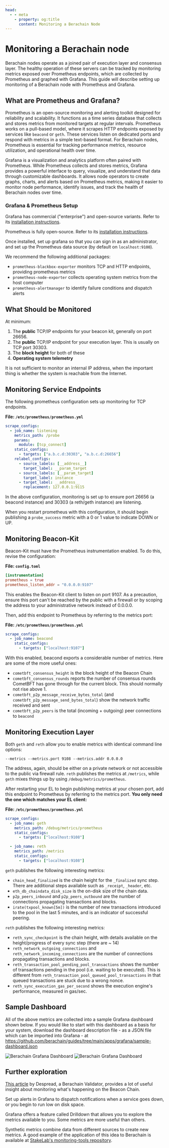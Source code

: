 ```yaml
---
head:
  - - meta
    - property: og:title
      content: Monitoring a Berachain Node
---
```


# Monitoring a Berachain node

Berachain nodes operate as a joined pair of execution layer and consensus layer. The healthy operation of these servers can be tracked by monitoring metrics exposed over Prometheus endpoints, which are collected by Prometheus and graphed with Grafana. This guide will describe setting up monitoring of a Berachain node with Prometheus and Grafana.

## What are Prometheus and Grafana?

Prometheus is an open-source monitoring and alerting toolkit designed for reliability and scalability. It functions as a time series database that collects and stores metrics from monitored targets at regular intervals. Prometheus works on a pull-based model, where it scrapes HTTP endpoints exposed by services like `beacond` or `geth`. These services listen on dedicated ports and respond with metrics in a simple text-based format. For Berachain nodes, Prometheus is essential for tracking performance metrics, resource utilization, and operational health over time.

Grafana is a visualization and analytics platform often paired with Prometheus. While Prometheus collects and stores metrics, Grafana provides a powerful interface to query, visualize, and understand that data through customizable dashboards. It allows node operators to create graphs, charts, and alerts based on Prometheus metrics, making it easier to monitor node performance, identify issues, and track the health of Berachain nodes over time.

### Grafana & Prometheus Setup

Grafana has commercial ("enterprise") and open-source variants. Refer to its [installation instructions](https://grafana.com/docs/grafana/latest/setup-grafana/installation/debian/).

Prometheus is fully open-source. Refer to its [installation instructions](https://prometheus.io/docs/prometheus/latest/installation/).

Once installed, set up grafana so that you can sign in as an administrator, and set up the Prometheus data source (by default on `localhost:9100`).

We recommend the following additional packages:

- `prometheus-blackbox-exporter` monitors TCP and HTTP endpoints, providing prometheus metrics
- `prometheus-node-exporter` collects operating system metrics from the host computer
- `prometheus-alertmanager` to identify failure conditions and dispatch alerts

## What Should be Monitored

At minimum:

1. The **public** TCP/IP endpoints for your beacon kit, generally on port 26656.
2. The **public** TCP/IP endpoint for your execution layer. This is usually on TCP port 30303.
3. The **block height** for both of these
4. **Operating system telemetry**

It is not sufficient to monitor an internal IP address, when the important thing is whether the system is reachable from the Internet.

## Monitoring Service Endpoints

The following prometheus configuration sets up monitoring for TCP endpoints.

**File: `/etc/prometheus/prometheus.yml`**

```yaml
scrape_configs:
  - job_name: listening
    metrics_path: /probe
    params:
      module: [tcp_connect]
    static_configs:
      - targets: ["a.b.c.d:30303", "a.b.c.d:26656"]
    relabel_configs:
      - source_labels: [__address__]
        target_label: __param_target
      - source_labels: [__param_target]
        target_label: instance
      - target_label: __address__
        replacement: 127.0.0.1:9115
```

In the above configuration, monitoring is set up to ensure port 26656 (a beacond instance) and 30303 (a reth/geth instance) are listening.

When you restart prometheus with this configuration, it should begin publishing a `probe_success` metric with a 0 or 1 value to indicate DOWN or UP.

## Monitoring Beacon-Kit

Beacon-Kit must have the Prometheus instrumentation enabled. To do this, revise the configuration:

**File: `config.toml`**

```toml
[instrumentation]
prometheus = true
prometheus_listen_addr = "0.0.0.0:9107"
```

This enables the Beacon-Kit client to listen on port 9107. As a precaution, ensure this port can't be reached by the public with a firewall or by scoping the address to your administrative network instead of 0.0.0.0.

Then, add this endpoint to Prometheus by referring to the metrics port:

**File: `/etc/prometheus/prometheus.yml`**

```yaml
scrape_configs:
  - job_name: beacond
    static_configs:
      - targets: ["localhost:9107"]
```

With this enabled, beacond exports a considerable number of metrics. Here are some of the more useful ones:

- `cometbft_consensus_height` is the block height of the Beacon Chain
- `cometbft_consensus_rounds` reports the number of consensus rounds CometBFT has gone through for the current block. This should normally not rise above 1.
- `cometbft_p2p_message_receive_bytes_total` (and `cometbft_p2p_message_send_bytes_total`) show the network traffic received and sent
- `cometbft_p2p_peers` is the total (incoming + outgoing) peer connections to `beacond`

## Monitoring Execution Layer

Both `geth` and `reth` allow you to enable metrics with identical command line options:

`--metrics
--metrics.port 9108
--metrics.addr 0.0.0.0
`

The address, again, should be either on a private network or not accessible to the public via firewall rule. `reth` publishes the metrics at `/metrics`, while `geth` mixes things up by using `/debug/metrics/prometheus`.

After restarting your EL to begin publishing metrics at your chosen port, add this endpoint to Prometheus by referring to the metrics port. **You only need the one which matches your EL client:**

**File: `/etc/prometheus/prometheus.yml`**

```yaml
scrape_configs:
  - job_name: geth
    metrics_path: /debug/metrics/prometheus
    static_configs:
      - targets: ["localhost:9108"]

  - job_name: reth
    metrics_path: /metrics
    static_configs:
      - targets: ["localhost:9108"]
```

`geth` publishes the following interesting metrics:

- `chain_head_finalized` is the chain height for the `_finalized` sync step. There are additional steps available such as `_receipt`, `_header`, etc.
- `eth_db_chaindata_disk_size` is the on-disk size of the chain data.
- `p2p_peers_inbound` and `p2p_peers_outbound` are the number of connections propagating transactions and blocks.
- `irate(txpool_known[5m])` is the number of new transactions introduced to the pool in the last 5 minutes, and is an indicator of successful peering.

`reth` publishes the following interesting metrics:

- `reth_sync_checkpoint` is the chain height, with details available on the height/progress of every sync step (there are ~ 14)
- `reth_network_outgoing_connections` and `reth_network_incoming_connections` are the number of connections propagating transactions and blocks.
- `reth_transaction_pool_pending_pool_transactions` shows the number of transactions pending in the pool (i.e. waiting to be executed). This is different from `reth_transaction_pool_queued_pool_transactions` in that queued transactions are stuck due to a wrong nonce.
- `reth_sync_execution_gas_per_second` shows the execution engine's performance, measured in gas/sec.

## Sample Dashboard

All of the above metrics are collected into a sample Grafana dashboard shown below.
If you would like to start with this dashboard as a basis for your system, download the dashboard description file - as a JSON file which can be imported into Grafana - at https://github.com/berachain/guides/tree/main/apps/grafana/sample-dashboard.json

![Berachain Grafana Dashboard](/assets/guides/monitoring-dashboard-1.png)
![Berachain Grafana Dashboard](/assets/guides/monitoring-dashboard-2.png)

## Further exploration

[This article](https://research.despread.io/berachain-monitoring/) by Despread, a Berachain Validator, provides a lot of useful insight about monitoring what's happening on the Beacon Chain.

Set up alerts in Grafana to dispatch notifications when a service goes down, or you begin to run low on disk space.

Grafana offers a feature called Drilldown that allows you to explore the metrics available to you. Some metrics are more useful than others.

Synthetic metrics combine data from different sources to create new metrics. A good example of the application of this idea to Berachain is available at [StakeLab's monitoring-tools repository](https://github.com/StakeLab-Zone/monitoring-tools/tree/main).
